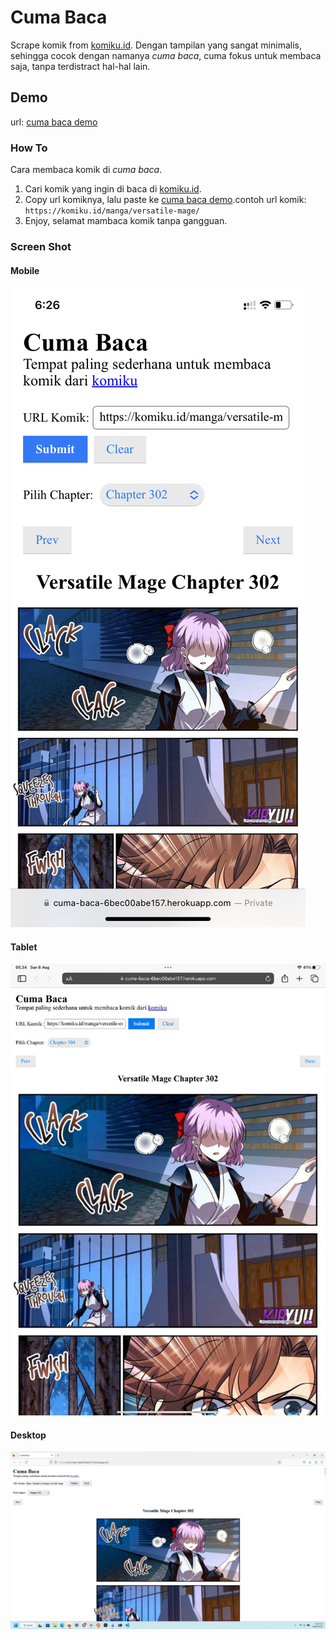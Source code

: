 # Cuma Baca

Scrape komik from [komiku.id](https://komiku.id). Dengan tampilan yang sangat minimalis, sehingga cocok dengan namanya *cuma baca*, cuma fokus untuk membaca saja, tanpa terdistract hal-hal lain.

## Demo

url: [cuma baca demo](https://cuma-baca-6bec00abe157.herokuapp.com)

### How To

Cara membaca komik di *cuma baca*.
1. Cari komik yang ingin di baca di [komiku.id](https://komiku.id).
2. Copy url komiknya, lalu paste ke [cuma baca demo](https://cuma-baca-6bec00abe157.herokuapp.com).contoh url komik:  `https://komiku.id/manga/versatile-mage/`
3. Enjoy, selamat mambaca komik tanpa gangguan.

### Screen Shot

#### Mobile
![Alt text](/screenshot/mobile.PNG "Optional title")

#### Tablet
![Alt text](/screenshot/tablet.jpg "Optional title")

#### Desktop
![Alt text](/screenshot/desktop.png "Optional title")
